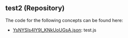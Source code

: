## test2 \(Repository\)

The code for the following concepts can be found here: 

- [YsNYSIs4lY9l\_KNkUoUGsA.json](YsNYSIs4lY9l_KNkUoUGsA.json): test\.js
